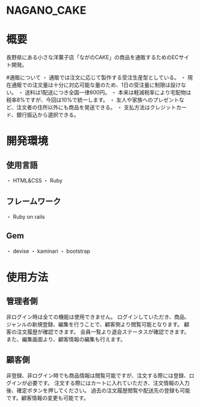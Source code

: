 # NAGANO_CAKE
# 概要
長野県にある小さな洋菓子店「ながのCAKE」の商品を通販するためのECサイト開発。

#通販について
・ 通販では注文に応じて製作する受注生産型としている。
・ 現在通販での注文量は十分に対応可能な量のため、1日の受注量に制限は設けない。
・ 送料は1配送につき全国一律800円。
・ 本来は軽減税率により宅配物は税率8%ですが、今回は10%で統一します。
・ 友人や家族へのプレゼントなど、注文者の住所以外にも商品を発送できる。
・ 支払方法はクレジットカード、銀行振込から選択できる。

# 開発環境

## 使用言語
・ HTML&CSS
・ Ruby

## フレームワーク
・ Ruby on rails

## Gem
・ devise
・ kaminari
・ bootstrap

# 使用方法
## 管理者側
非ログイン時は全ての機能は使用できません。
ログインしていただき、商品、ジャンルの新規登録、編集を行うことで、顧客側より閲覧可能となります。
顧客の注文履歴が確認できます。
会員一覧より退会ステータスが確認できます。また、編集画面より、顧客情報の編集も行えます。

## 顧客側
非登録、非ログイン時でも商品情報は閲覧可能ですが、注文する際には登録、ログインが必要です。
注文する際にはカートに入れていただき、注文情報の入力後、確定ボタンを押してください。
過去の注文履歴閲覧や配送先の登録も可能です。顧客情報の変更も可能です。

